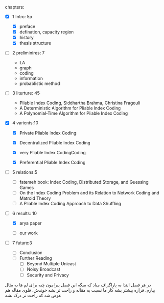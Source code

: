 chapters:
- [x] 1 Intro: 5p 
  - [x] preface
  - [x] defination, capacity region
  - [x] history
  - [x] thesis structure

- [ ] 2 preliminires: 7
  - LA
  - graph
  - coding
  - information
  - probablistic method
  
- [ ] 3 liturture: 45
  - Pliable Index Coding, Siddhartha Brahma, Christina Fragouli
  - A Deterministic Algorithm for Pliable Index Coding
  - A Polynomial-Time Algorithm for Pliable Index Coding

- [x] 4 varients:10
  - [x] Private Pliable Index Coding
  - [x] Decentralized Pliable Index Coding
  - [x] very Pliable Index CodingCoding
  - [x] Preferential Pliable Index Coding


-  [ ] 5 relations:5
  - [ ] fatemeh book: Index Coding, Distributed Storage, and Guessing Games
  - [ ] On the Index Coding Problem and its Relation to Network Coding and Matroid Theory
  - [ ] A Pliable Index Coding Approach to Data Shuffling
  
- [ ] 6 results: 10
  - [x] arya paper
  - [ ] our work


-  [ ] 7 future:3
  - [ ] Conclusion
  - [ ] Further Reading
      - [ ]  Beyond Multiple Unicast
      - [ ]  Noisy Broadcast
      - [ ]  Security and Privacy

در هر فصل ابتدا به پاراگراف میاد که میگه این فصل پیرامون چیه
برای لم ها یه مثال بیارم. قراره بیشتر بشه کار ما نسبت به مقاله و راحت تر بشه خوندش. فلوی مقاله هم عوض شه که راحت تر درک بشه
